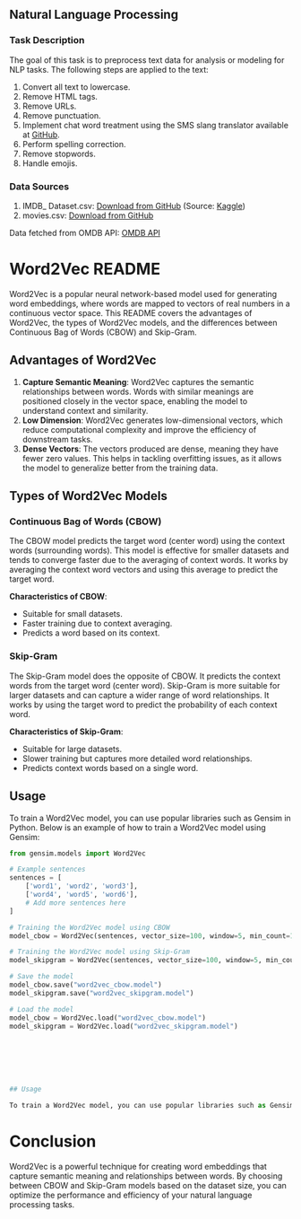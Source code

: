 ## Natural Language Processing

### Task Description

The goal of this task is to preprocess text data for analysis or modeling for NLP tasks. The following steps are applied to the text:

1. Convert all text to lowercase.
2. Remove HTML tags.  
3. Remove URLs.
4. Remove punctuation.
5. Implement chat word treatment using the SMS slang translator available at [GitHub](https://github.com/rishabhverma17/sms_slang_translator).
6. Perform spelling correction.
7. Remove stopwords.
8. Handle emojis.

### Data Sources


1) IMDB_ Dataset.csv: [Download from GitHub](https://github.com/magaramol/NLP/blob/main/OMDB_data/IMDB_%20Dataset.csv) (Source: [Kaggle](https://www.kaggle.com/datasets/lakshmi25npathi/imdb-dataset-of-50k-movie-reviews))
2) movies.csv: [Download from GitHub](https://github.com/magaramol/NLP/blob/main/OMDB_data/movies.csv)

Data fetched from OMDB API: [OMDB API](https://www.omdbapi.com/)


# Word2Vec README

Word2Vec is a popular neural network-based model used for generating word embeddings, where words are mapped to vectors of real numbers in a continuous vector space. This README covers the advantages of Word2Vec, the types of Word2Vec models, and the differences between Continuous Bag of Words (CBOW) and Skip-Gram.

## Advantages of Word2Vec

1. **Capture Semantic Meaning**: Word2Vec captures the semantic relationships between words. Words with similar meanings are positioned closely in the vector space, enabling the model to understand context and similarity.
2. **Low Dimension**: Word2Vec generates low-dimensional vectors, which reduce computational complexity and improve the efficiency of downstream tasks.
3. **Dense Vectors**: The vectors produced are dense, meaning they have fewer zero values. This helps in tackling overfitting issues, as it allows the model to generalize better from the training data.

## Types of Word2Vec Models

### Continuous Bag of Words (CBOW)

The CBOW model predicts the target word (center word) using the context words (surrounding words). This model is effective for smaller datasets and tends to converge faster due to the averaging of context words. It works by averaging the context word vectors and using this average to predict the target word.

**Characteristics of CBOW**:
- Suitable for small datasets.
- Faster training due to context averaging.
- Predicts a word based on its context.

### Skip-Gram

The Skip-Gram model does the opposite of CBOW. It predicts the context words from the target word (center word). Skip-Gram is more suitable for larger datasets and can capture a wider range of word relationships. It works by using the target word to predict the probability of each context word.

**Characteristics of Skip-Gram**:
- Suitable for large datasets.
- Slower training but captures more detailed word relationships.
- Predicts context words based on a single word.

## Usage

To train a Word2Vec model, you can use popular libraries such as Gensim in Python. Below is an example of how to train a Word2Vec model using Gensim:

```python
from gensim.models import Word2Vec

# Example sentences
sentences = [
    ['word1', 'word2', 'word3'],
    ['word4', 'word5', 'word6'],
    # Add more sentences here
]

# Training the Word2Vec model using CBOW
model_cbow = Word2Vec(sentences, vector_size=100, window=5, min_count=1, workers=4, sg=0)

# Training the Word2Vec model using Skip-Gram
model_skipgram = Word2Vec(sentences, vector_size=100, window=5, min_count=1, workers=4, sg=1)

# Save the model
model_cbow.save("word2vec_cbow.model")
model_skipgram.save("word2vec_skipgram.model")

# Load the model
model_cbow = Word2Vec.load("word2vec_cbow.model")
model_skipgram = Word2Vec.load("word2vec_skipgram.model")







## Usage

To train a Word2Vec model, you can use popular libraries such as Gensim in Python. Below is an example of how to train a Word2Vec model using Gensim:
```


# Conclusion

Word2Vec is a powerful technique for creating word embeddings that capture semantic meaning and relationships between words. By choosing between CBOW and Skip-Gram models based on the dataset size, you can optimize the performance and efficiency of your natural language processing tasks.
